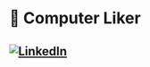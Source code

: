 # 🔭 Computer Liker


## [![LinkedIn](https://img.shields.io/badge/LinkedIn-%230077B5.svg?logo=linkedin&logoColor=white)](https://linkedin.com/in/https://www.linkedin.com/in/iolo-jones/) 

<!-- Proudly created with GPRM ( https://gprm.itsvg.in ) -->
